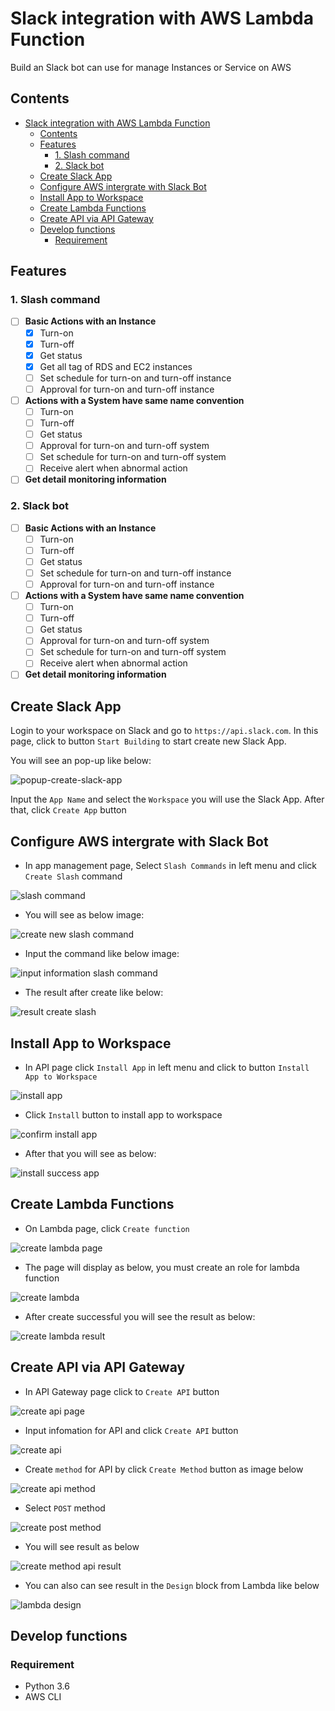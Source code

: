 # Slack integration with AWS Lambda Function

Build an Slack bot can use for manage Instances or Service on AWS

## Contents

- [Slack integration with AWS Lambda Function](#slack-integration-with-aws-lambda-function)
  - [Contents](#contents)
  - [Features](#features)
    - [1. Slash command](#1-slash-command)
    - [2. Slack bot](#2-slack-bot)
  - [Create Slack App](#create-slack-app)
  - [Configure AWS intergrate with Slack Bot](#configure-aws-intergrate-with-slack-bot)
  - [Install App to Workspace](#install-app-to-workspace)
  - [Create Lambda Functions](#create-lambda-functions)
  - [Create API via API Gateway](#create-api-via-api-gateway)
  - [Develop functions](#develop-functions)
    - [Requirement](#requirement)

## Features
### 1. Slash command
  - [ ] **Basic Actions with an Instance**
     - [x] Turn-on
     - [x] Turn-off
     - [x] Get status
     - [x] Get all tag of RDS and EC2 instances
     - [ ] Set schedule for turn-on and turn-off instance
     - [ ] Approval for turn-on and turn-off instance

  - [ ] **Actions with a System have same name convention**
     - [ ] Turn-on
     - [ ] Turn-off
     - [ ] Get status
     - [ ] Approval for turn-on and turn-off system
     - [ ] Set schedule for turn-on and turn-off system
     - [ ] Receive alert when abnormal action

  - [ ] **Get detail monitoring information**

### 2. Slack bot
  - [ ] **Basic Actions with an Instance**
     - [ ] Turn-on
     - [ ] Turn-off
     - [ ] Get status
     - [ ] Set schedule for turn-on and turn-off instance
     - [ ] Approval for turn-on and turn-off instance

  - [ ] **Actions with a System have same name convention**
     - [ ] Turn-on
     - [ ] Turn-off
     - [ ] Get status
     - [ ] Approval for turn-on and turn-off system
     - [ ] Set schedule for turn-on and turn-off system
     - [ ] Receive alert when abnormal action

  - [ ] **Get detail monitoring information**

## Create Slack App
Login to your workspace on Slack and go to `https://api.slack.com`. In this page, click to button `Start Building` to start create new Slack App.

You will see an pop-up like below:

![popup-create-slack-app](docs/images/popup-create-slack-app.png)

Input the `App Name` and select the `Workspace` you will use the Slack App. After that, click `Create App` button

## Configure AWS intergrate with Slack Bot

- In app management page, Select `Slash Commands` in left menu and click `Create Slash` command

![slash command](docs/images/create-slash.png)

- You will see as below image:

![create new slash command](docs/images/create-new-slash-command.png)

- Input the command like below image:

![input information slash command](docs/images/create-new-slash-command.png)

- The result after create like below:

![result create slash](docs/images/result-create-slash.png)

## Install App to Workspace

- In API page click `Install App` in left menu and click to button `Install App to Workspace`

![install app](docs/images/install-app.png)

- Click `Install` button to install app to workspace

![confirm install app](docs/images/confirm-install-app.png)

- After that you will see as below:

![install success app](docs/images/install-app-success.png)

## Create Lambda Functions

- On Lambda page, click `Create function`

![create lambda page](docs/images/create-lambda-page.png)

- The page will display as below, you must create an role for lambda function

![create lambda](docs/images/create-lambda-function.png)

- After create successful you will see the result as below:

![create lambda result](docs/images/lambda-function-screen.png)

## Create API via API Gateway

- In API Gateway page click to `Create API` button

![create api page](docs/images/create-api-page.png)

- Input infomation for API and click `Create API` button

![create api](docs/images/create-api.png)

- Create `method` for API by click `Create Method` button as image below

![create api method](docs/images/create-api-method-page.png)

- Select `POST` method

![create post method](docs/images/create-api-select-post.png)

- You will see result as below

![create method api result](docs/images/create-api-method-result.png)

- You can also can see result in the `Design` block from Lambda like below

![lambda design](docs/images/desgin-in-lambda.png)

## Develop functions

### Requirement

- Python 3.6
- AWS CLI
